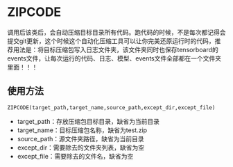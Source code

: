 # ZIPCODE
调用后该类后，会自动压缩目标目录所有代码。跑代码的时候，不是每次都记得会提交git更新，这个时候这个自动化压缩工具可以让你完美还原运行时的代码，推荐用法是：将目标压缩包写入日志文件夹，该文件夹同时也保存tensorboard的events文件，让每次运行的代码、日志、模型、events文件全部都在一个文件夹里面！！！
## 使用方法
`ZIPCODE(target_path,target_name,source_path,except_dir,except_file)`
 - target_path：存放压缩包目标目录，缺省为当前目录
 - target_name：目标压缩包名称，缺省为test.zip
 - source_path：源文件夹路径，缺省为当前目录
 - except_dir：需要除去的文件夹列表，缺省为空
 - except_file：需要除去的文件名，缺省为空
